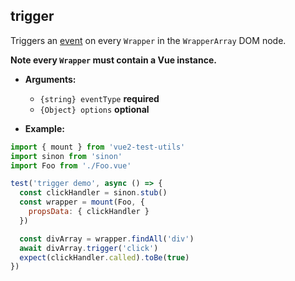 ## trigger

Triggers an [event](../../guides/dom-events.md#trigger-events) on every `Wrapper` in the `WrapperArray` DOM node.

**Note every `Wrapper` must contain a Vue instance.**

- **Arguments:**

  - `{string} eventType` **required**
  - `{Object} options` **optional**

- **Example:**

```js
import { mount } from 'vue2-test-utils'
import sinon from 'sinon'
import Foo from './Foo.vue'

test('trigger demo', async () => {
  const clickHandler = sinon.stub()
  const wrapper = mount(Foo, {
    propsData: { clickHandler }
  })

  const divArray = wrapper.findAll('div')
  await divArray.trigger('click')
  expect(clickHandler.called).toBe(true)
})
```
